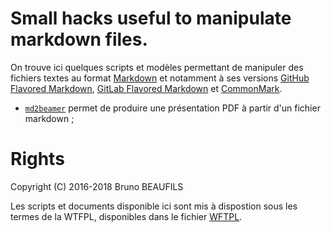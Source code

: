 # Small hacks useful to manipulate markdown files.

On trouve ici quelques scripts et modèles permettant de manipuler des fichiers
textes au format [Markdown](https://daringfireball.net/projects/markdown) et
notamment à ses versions [GitHub Flavored
Markdown](https://github.github.com/gfm), [GitLab Flavored
Markdown](https://docs.gitlab.com/ce/user/markdown.html) et
[CommonMark](http://commonmark.org/).

- [`md2beamer`](bin/md2beamer) permet de produire une présentation PDF à partir d'un fichier markdown ;


# Rights

Copyright (C) 2016-2018 Bruno BEAUFILS

Les scripts et documents disponible ici sont mis à dispostion sous les termes
de la WTFPL, disponibles dans le fichier [WFTPL](WFTPL).


